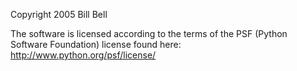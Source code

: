 Copyright 2005 Bill Bell

The software is licensed according to the terms of the PSF (Python Software Foundation) license found here: http://www.python.org/psf/license/